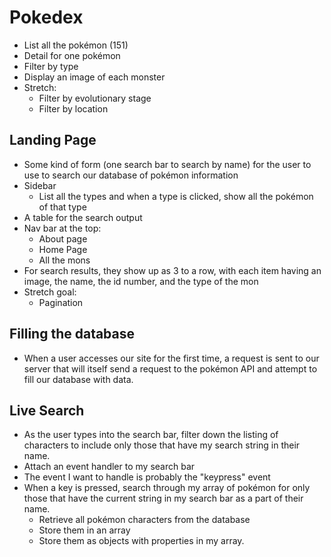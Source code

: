 # Pokedex

- List all the pokémon (151)
- Detail for one pokémon
- Filter by type
- Display an image of each monster
- Stretch:
  - Filter by evolutionary stage
  - Filter by location

## Landing Page

- Some kind of form (one search bar to search by name) for the user to use to search our database of pokémon information
- Sidebar
  - List all the types and when a type is clicked, show all the pokémon of that type
- A table for the search output
- Nav bar at the top:
  - About page
  - Home Page
  - All the mons
- For search results, they show up as 3 to a row, with each item having an image, the name, the id number, and the type of the mon
- Stretch goal:
  - Pagination

## Filling the database

- When a user accesses our site for the first time, a request is sent to our server that will itself send a request to the pokémon API and attempt to fill our database with data.

## Live Search

- As the user types into the search bar, filter down the listing of characters to include only those that have my search string in their name.
- Attach an event handler to my search bar
- The event I want to handle is probably the "keypress" event
- When a key is pressed, search through my array of pokémon for only those that have the current string in my search bar as a part of their name.
  - Retrieve all pokémon characters from the database
  - Store them in an array
  - Store them as objects with properties in my array.
